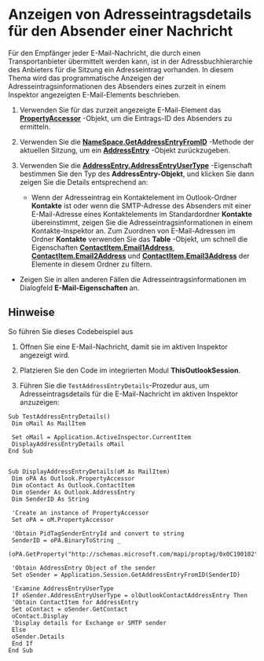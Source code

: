 
# Anzeigen von Adresseintragsdetails für den Absender einer Nachricht

Für den Empfänger jeder E-Mail-Nachricht, die durch einen Transportanbieter übermittelt werden kann, ist in der Adressbuchhierarchie des Anbieters für die Sitzung ein Adresseintrag vorhanden. In diesem Thema wird das programmatische Anzeigen der Adresseintragsinformationen des Absenders eines zurzeit in einem Inspektor angezeigten E-Mail-Elements beschrieben.


1. Verwenden Sie für das zurzeit angezeigte E-Mail-Element das  **[PropertyAccessor](2fc91e13-703c-3ec9-9066-ffee7144306c.md)** -Objekt, um die Eintrags-ID des Absenders zu ermitteln.
    
2. Verwenden Sie die  **[NameSpace.GetAddressEntryFromID](04e9d2c5-231d-35c8-eafa-0e58fbd7a2a1.md)** -Methode der aktuellen Sitzung, um ein **[AddressEntry](d4a0a85e-8bab-bc56-57bc-d70c3c570c8e.md)** -Objekt zurückzugeben.
    
3. Verwenden Sie die  **[AddressEntry.AddressEntryUserType](082ff106-c7c8-a505-fc82-170540d851fe.md)** -Eigenschaft bestimmen Sie den Typ des **AddressEntry-Objekt**, und klicken Sie dann zeigen Sie die Details entsprechend an:
    
      - Wenn der Adresseintrag ein Kontaktelement im Outlook-Ordner  **Kontakte** ist oder wenn die SMTP-Adresse des Absenders mit einer E-Mail-Adresse eines Kontaktelements im Standardordner **Kontakte** übereinstimmt, zeigen Sie die Adresseintragsinformationen in einem Kontakte-Inspektor an. Zum Zuordnen von E-Mail-Adressen im Ordner **Kontakte** verwenden Sie das **Table** -Objekt, um schnell die Eigenschaften **[ContactItem.Email1Address](0bd407bc-21a9-16e6-709d-383cb79b4d6e.md)**, **[ContactItem.Email2Address](1656eb41-55b3-50f7-7351-b287e07bcac0.md)** und **[ContactItem.Email3Address](b0f29077-a06c-a2cf-e873-b9d560d91498.md)** der Elemente in diesem Ordner zu filtern.
    
  - Zeigen Sie in allen anderen Fällen die Adresseintragsinformationen im Dialogfeld  **E-Mail-Eigenschaften** an.
    

## Hinweise

So führen Sie dieses Codebeispiel aus


1. Öffnen Sie eine E-Mail-Nachricht, damit sie im aktiven Inspektor angezeigt wird.
    
2. Platzieren Sie den Code im integrierten Modul  **ThisOutlookSession**.
    
3. Führen Sie die  `TestAddressEntryDetails`-Prozedur aus, um Adresseintragsdetails für die E-Mail-Nachricht im aktiven Inspektor anzuzeigen:
    





```
Sub TestAddressEntryDetails() 
 Dim oMail As MailItem 
 
 Set oMail = Application.ActiveInspector.CurrentItem 
 DisplayAddressEntryDetails oMail 
End Sub 
 
 
Sub DisplayAddressEntryDetails(oM As MailItem) 
 Dim oPA As Outlook.PropertyAccessor 
 Dim oContact As Outlook.ContactItem 
 Dim oSender As Outlook.AddressEntry 
 Dim SenderID As String 
 
 'Create an instance of PropertyAccessor 
 Set oPA = oM.PropertyAccessor 
 
 'Obtain PidTagSenderEntryId and convert to string 
 SenderID = oPA.BinaryToString _ 
 (oPA.GetProperty("http://schemas.microsoft.com/mapi/proptag/0x0C190102")) 
 
 'Obtain AddressEntry Object of the sender 
 Set oSender = Application.Session.GetAddressEntryFromID(SenderID) 
 
 'Examine AddressEntryUserType 
 If oSender.AddressEntryUserType = olOutlookContactAddressEntry Then 
 'Obtain ContactItem for AddressEntry 
 Set oContact = oSender.GetContact 
 oContact.Display 
 'Display details for Exchange or SMTP sender 
 Else 
 oSender.Details 
 End If 
End Sub 

```

